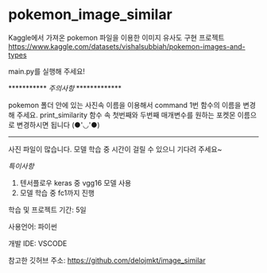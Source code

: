 # pokemon_image_similar
Kaggle에서 가져온 pokemon 파일을 이용한 이미지 유사도 구현 프로젝트
https://www.kaggle.com/datasets/vishalsubbiah/pokemon-images-and-types

main.py를 실행해 주세요!

*********** *주의사항* *************

pokemon 폴더 안에 있는 사진속 이름을 이용해서 command 1번 함수의 이름을 변경해 주세요.
print_similarity 함수 속 첫번째와 두번째 매개변수를 원하는 포켓몬 이름으로 변경하시면 됩니다 (●'◡'●)
***********************************

사진 파일이 많습니다. 모델 학습 중 시간이 걸릴 수 있으니 기다려 주세요~

*특이사항*
1. 텐서플로우 keras 중 vgg16 모델 사용
2. 모델 학습 중 fc1까지 진행

학습 및 프로젝트 기간: 5일

사용언어: 파이썬

개발 IDE: VSCODE

참고한 깃허브 주소: https://github.com/delojmkt/image_similar
